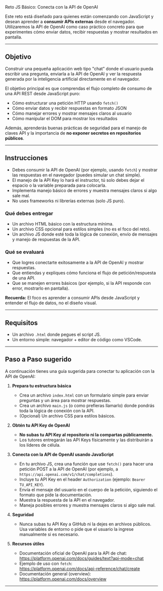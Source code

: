  Reto JS Básico: Conecta con la API de OpenAI

Este reto está diseñado para quienes están comenzando con JavaScript y desean aprender a **consumir APIs externas** desde el navegador. Utilizaremos la API de OpenAI como caso práctico concreto para que experimentes cómo enviar datos, recibir respuestas y mostrar resultados en pantalla.

---

## Objetivo

Construir una pequeña aplicación web tipo "chat" donde el usuario pueda escribir una pregunta, enviarla a la API de OpenAI y ver la respuesta generada por la inteligencia artificial directamente en el navegador.

El objetivo principal es que comprendas el flujo completo de consumo de una API REST desde JavaScript puro:
- Cómo estructurar una petición HTTP usando `fetch()`
- Cómo enviar datos y recibir respuestas en formato JSON
- Cómo manejar errores y mostrar mensajes claros al usuario
- Cómo manipular el DOM para mostrar los resultados

Además, aprenderás buenas prácticas de seguridad para el manejo de claves API y la importancia de **no exponer secretos en repositorios públicos**.

---

## Instrucciones
- Debes consumir la API de OpenAI (por ejemplo, usando `fetch`) y mostrar las respuestas en el navegador (puedes simular un chat simple).
- El manejo de la API Key lo hará el instructor, tú solo debes dejar el espacio o la variable preparada para colocarla.
- Implementa manejo básico de errores y muestra mensajes claros si algo sale mal.
- No uses frameworks ni librerías externas (solo JS puro).

### Qué debes entregar
- Un archivo HTML básico con la estructura mínima.
- Un archivo CSS opcional para estilos simples (no es el foco del reto).
- Un archivo JS donde esté toda la lógica de conexión, envío de mensajes y manejo de respuestas de la API.

### Qué se evaluará
- Que logres conectarte exitosamente a la API de OpenAI y mostrar respuestas.
- Que entiendas y expliques cómo funciona el flujo de petición/respuesta de una API.
- Que se manejen errores básicos (por ejemplo, si la API responde con error, mostrarlo en pantalla).

**Recuerda:** El foco es aprender a consumir APIs desde JavaScript y entender el flujo de datos, no el diseño visual.

---

## Requisitos

- Un archivo `.html` donde pegues el script JS.
- Un entorno simple: navegador + editor de código como VSCode.

---

## Paso a Paso sugerido

A continuación tienes una guía sugerida para conectar tu aplicación con la API de OpenAI:

1. **Prepara tu estructura básica**
   - Crea un archivo `index.html` con un formulario simple para enviar preguntas y un área para mostrar respuestas.
   - Crea un archivo `main.js` (o como prefieras llamarlo) donde pondrás toda la lógica de conexión con la API.
   - (Opcional) Un archivo CSS para estilos básicos.

2. **Obtén tu API Key de OpenAI**
   - **No subas tu API Key al repositorio ni la compartas públicamente.**
   - Los tutores entregarán las API Keys físicamente y las distribuirán a los líderes de célula.

3. **Conecta con la API de OpenAI usando JavaScript**
   - En tu archivo JS, crea una función que use `fetch()` para hacer una petición POST a la API de OpenAI (por ejemplo, a `https://api.openai.com/v1/chat/completions`).
   - Incluye tu API Key en el header `Authorization` (ejemplo: `Bearer TU_API_KEY`).
   - Envía el mensaje del usuario en el cuerpo de la petición, siguiendo el formato que pide la documentación.
   - Muestra la respuesta de la API en el navegador.
   - Maneja posibles errores y muestra mensajes claros si algo sale mal.

4. **Seguridad**
   - Nunca subas tu API Key a GitHub ni la dejes en archivos públicos. Usa variables de entorno o pide que el usuario la ingrese manualmente si es necesario.

5. **Recursos útiles**
   - Documentación oficial de OpenAI para la API de chat:  
     https://platform.openai.com/docs/guides/text?api-mode=chat
   - Ejemplo de uso con `fetch`:  
     https://platform.openai.com/docs/api-reference/chat/create
   - Documentación general (overview):  
     https://platform.openai.com/docs/overview

---

